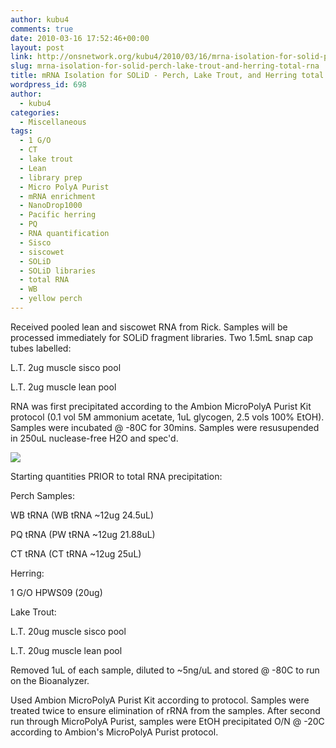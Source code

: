 ```yaml
---
author: kubu4
comments: true
date: 2010-03-16 17:52:46+00:00
layout: post
link: http://onsnetwork.org/kubu4/2010/03/16/mrna-isolation-for-solid-perch-lake-trout-and-herring-total-rna/
slug: mrna-isolation-for-solid-perch-lake-trout-and-herring-total-rna
title: mRNA Isolation for SOLiD - Perch, Lake Trout, and Herring total RNA
wordpress_id: 698
author:
  - kubu4
categories:
  - Miscellaneous
tags:
  - 1 G/O
  - CT
  - lake trout
  - Lean
  - library prep
  - Micro PolyA Purist
  - mRNA enrichment
  - NanoDrop1000
  - Pacific herring
  - PQ
  - RNA quantification
  - Sisco
  - siscowet
  - SOLiD
  - SOLiD libraries
  - total RNA
  - WB
  - yellow perch
---
```


Received pooled lean and siscowet RNA from Rick. Samples will be processed immediately for SOLiD fragment libraries. Two 1.5mL snap cap tubes labelled:

L.T. 2ug muscle sisco pool

L.T. 2ug muscle lean pool

RNA was first precipitated according to the Ambion MicroPolyA Purist Kit protocol (0.1 vol 5M ammonium acetate, 1uL glycogen, 2.5 vols 100% EtOH). Samples were incubated @ -80C for 30mins. Samples were resusupended in 250uL nuclease-free H2O and spec'd.

![](http://eagle.fish.washington.edu/Arabidopsis/RNA%20Spec%20Readings/20100316%20RNA%20SJW.jpg)



Starting quantities PRIOR to total RNA precipitation:

Perch Samples:

WB tRNA (WB tRNA ~12ug 24.5uL)

PQ tRNA (PW tRNA ~12ug 21.88uL)

CT tRNA (CT tRNA ~12ug 25uL)

Herring:

1 G/O HPWS09 (20ug)

Lake Trout:

L.T. 20ug muscle sisco pool

L.T. 20ug muscle lean pool

Removed 1uL of each sample, diluted to ~5ng/uL and stored @ -80C to run on the Bioanalyzer.

Used Ambion MicroPolyA Purist Kit according to protocol. Samples were treated twice to ensure elimination of rRNA from the samples. After second run through MicroPolyA Purist, samples were EtOH precipitated O/N @ -20C according to Ambion's MicroPolyA Purist protocol.
